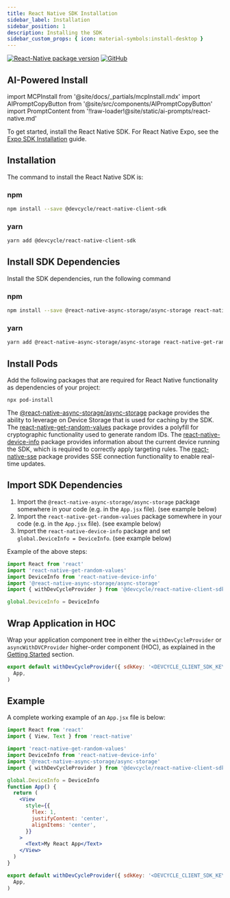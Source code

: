 ```yaml
---
title: React Native SDK Installation
sidebar_label: Installation
sidebar_position: 1
description: Installing the SDK
sidebar_custom_props: { icon: material-symbols:install-desktop }
---
```


[![React-Native package version](https://badgen.net/npm/v/@devcycle/react-native-client-sdk)](https://www.npmjs.com/package/@devcycle/react-native-client-sdk)
[![GitHub](https://img.shields.io/github/stars/devcyclehq/js-sdks.svg?style=social&label=Star&maxAge=2592000)](https://github.com/devcyclehq/js-sdks)

## AI-Powered Install

import MCPInstall from '@site/docs/_partials/mcpInstall.mdx'
import AIPromptCopyButton from '@site/src/components/AIPromptCopyButton'
import PromptContent from '!!raw-loader!@site/static/ai-prompts/react-native.md'

<MCPInstall />

<AIPromptCopyButton promptContent={PromptContent} />

To get started, install the React Native SDK. For React Native Expo, see the [Expo SDK Installation](/sdk/client-side-sdks/react-native/react-native-expo-install) guide.

## Installation

The command to install the React Native SDK is:

[//]: # 'wizard-install-start'

### npm

```bash
npm install --save @devcycle/react-native-client-sdk
```

[//]: # 'wizard-install-end'

### yarn

```bash
yarn add @devcycle/react-native-client-sdk
```

## Install SDK Dependencies

Install the SDK dependencies, run the following command

### npm

```bash
npm install --save @react-native-async-storage/async-storage react-native-get-random-values react-native-device-info react-native-sse
```

### yarn

```bash
yarn add @react-native-async-storage/async-storage react-native-get-random-values react-native-device-info react-native-sse
```

## Install Pods

Add the following packages that are required for React Native functionality as dependencies of your project:

```shell
npx pod-install
```

The [@react-native-async-storage/async-storage](https://www.npmjs.com/package/@react-native-async-storage/async-storage) package provides the ability to leverage on Device Storage that is used for caching by the SDK.
The [react-native-get-random-values](https://www.npmjs.com/package/react-native-get-random-values) package provides a polyfill for cryptographic functionality used to generate random IDs.
The [react-native-device-info](https://www.npmjs.com/package/react-native-device-info) package provides information about the current device running the SDK, which is required to correctly apply targeting rules.
The [react-native-sse](https://www.npmjs.com/package/react-native-sse) package provides SSE connection functionality to enable real-time updates.

[//]: # 'wizard-initialize-start'

## Import SDK Dependencies

1.  Import the `@react-native-async-storage/async-storage` package somewhere in your code (e.g. in the `App.jsx` file). (see example below)
2.  Import the `react-native-get-random-values` package somewhere in your code (e.g. in the `App.jsx` file). (see example below)
3.  Import the `react-native-device-info` package and set `global.DeviceInfo = DeviceInfo`. (see example below)

Example of the above steps:

```javascript
import React from 'react'
import 'react-native-get-random-values'
import DeviceInfo from 'react-native-device-info'
import '@react-native-async-storage/async-storage'
import { withDevCycleProvider } from '@devcycle/react-native-client-sdk'

global.DeviceInfo = DeviceInfo
```

## Wrap Application in HOC

Wrap your application component tree in either the `withDevCycleProvider` or `asyncWithDVCProvider` higher-order component (HOC), as explained in the [Getting Started](/sdk/client-side-sdks/react-native/react-native-gettingstarted) section.

```jsx
export default withDevCycleProvider({ sdkKey: '<DEVCYCLE_CLIENT_SDK_KEY>' })(
  App,
)
```

[//]: # 'wizard-initialize-end'

## Example

A complete working example of an `App.jsx` file is below:

```jsx
import React from 'react'
import { View, Text } from 'react-native'

import 'react-native-get-random-values'
import DeviceInfo from 'react-native-device-info'
import '@react-native-async-storage/async-storage'
import { withDevCycleProvider } from '@devcycle/react-native-client-sdk'

global.DeviceInfo = DeviceInfo
function App() {
  return (
    <View
      style={{
        flex: 1,
        justifyContent: 'center',
        alignItems: 'center',
      }}
    >
      <Text>My React App</Text>
    </View>
  )
}

export default withDevCycleProvider({ sdkKey: '<DEVCYCLE_CLIENT_SDK_KEY>' })(
  App,
)
```
